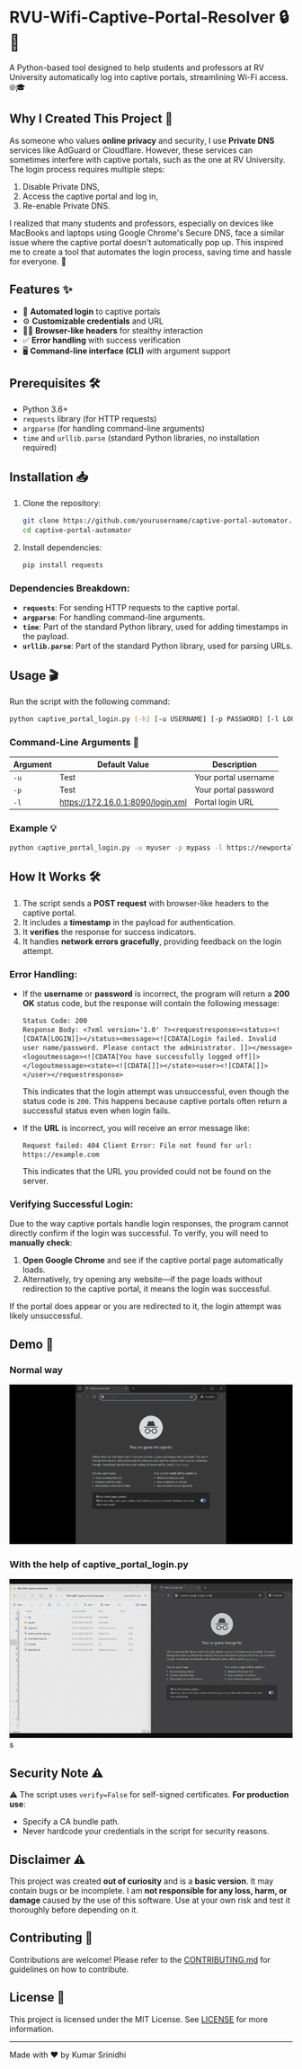 # RVU-Wifi-Captive-Portal-Resolver 🔒🤖  
A Python-based tool designed to help students and professors at RV University automatically log into captive portals, streamlining Wi-Fi access. 🌐🎓

## Why I Created This Project 🤔  
As someone who values **online privacy** and security, I  use **Private DNS** services like AdGuard or Cloudflare. However, these services can sometimes interfere with captive portals, such as the one at RV University. The login process requires multiple steps:

1. Disable Private DNS,  
2. Access the captive portal and log in,  
3. Re-enable Private DNS.

I realized that many students and professors, especially on devices like MacBooks and laptops using Google Chrome's Secure DNS, face a similar issue where the captive portal doesn't automatically pop up. This inspired me to create a tool that automates the login process, saving time and hassle for everyone. 🚀

## Features ✨  
- 🔑 **Automated login** to captive portals  
- ⚙️ **Customizable credentials** and URL  
- 🕵️‍♂️ **Browser-like headers** for stealthy interaction  
- ✅ **Error handling** with success verification  
- 🖥️ **Command-line interface (CLI)** with argument support  

## Prerequisites 🛠️  
- Python 3.6+  
- `requests` library (for HTTP requests)  
- `argparse` (for handling command-line arguments)  
- `time` and `urllib.parse` (standard Python libraries, no installation required)  

## Installation 📥  
1. Clone the repository:
   ```bash
   git clone https://github.com/yourusername/captive-portal-automator.git
   cd captive-portal-automator
   ```

2. Install dependencies:
   ```bash
   pip install requests
   ```

### Dependencies Breakdown:
- **`requests`**: For sending HTTP requests to the captive portal.  
- **`argparse`**: For handling command-line arguments.  
- **`time`**: Part of the standard Python library, used for adding timestamps in the payload.  
- **`urllib.parse`**: Part of the standard Python library, used for parsing URLs.  

## Usage 🎬  
Run the script with the following command:
```bash
python captive_portal_login.py [-h] [-u USERNAME] [-p PASSWORD] [-l LOGIN_URL]
```

### Command-Line Arguments 🔧
| Argument | Default Value | Description |
|----------|---------------|-------------|
| `-u` | Test | Your portal username |
| `-p` | Test | Your portal password |
| `-l` | https://172.16.0.1:8090/login.xml | Portal login URL |

### Example 💡  
```bash
python captive_portal_login.py -u myuser -p mypass -l https://newportal/login.xml
```

## How It Works 🛠️  
1. The script sends a **POST request** with browser-like headers to the captive portal.  
2. It includes a **timestamp** in the payload for authentication.  
3. It **verifies** the response for success indicators.  
4. It handles **network errors gracefully**, providing feedback on the login attempt.  

### Error Handling:  
- If the **username** or **password** is incorrect, the program will return a **200 OK** status code, but the response will contain the following message:  
  ```
  Status Code: 200  
  Response Body: <?xml version='1.0' ?><requestresponse><status><![CDATA[LOGIN]]></status><message><![CDATA[Login failed. Invalid user name/password. Please contact the administrator. ]]></message><logoutmessage><![CDATA[You have successfully logged off]]></logoutmessage><state><![CDATA[]]></state><user><![CDATA[]]></user></requestresponse>
  ```
  This indicates that the login attempt was unsuccessful, even though the status code is `200`. This happens because captive portals often return a successful status even when login fails.  

- If the **URL** is incorrect, you will receive an error message like:  
  ```
  Request failed: 404 Client Error: File not found for url: https://example.com
  ```  
  This indicates that the URL you provided could not be found on the server.  

### Verifying Successful Login:  
Due to the way captive portals handle login responses, the program cannot directly confirm if the login was successful. To verify, you will need to **manually check**:  
1. **Open Google Chrome** and see if the captive portal page automatically loads.  
2. Alternatively, try opening any website—if the page loads without redirection to the captive portal, it means the login was successful.

If the portal does appear or you are redirected to it, the login attempt was likely unsuccessful.

## Demo 🎥

### Normal way

![Before Video](https://github.com/KumarSrinidhi/RVU-Wifi-Captive-Portal-Resolver/blob/main/videos/Before.gif?raw=true)

### With the help of captive_portal_login.py

![After Video](https://github.com/KumarSrinidhi/RVU-Wifi-Captive-Portal-Resolver/blob/main/videos/after.gif?raw=true)s

## Security Note ⚠️  
⚠️ The script uses `verify=False` for self-signed certificates. **For production use**:  
- Specify a CA bundle path.  
- Never hardcode your credentials in the script for security reasons.

## Disclaimer ⚠️  
This project was created **out of curiosity** and is a **basic version**. It may contain bugs or be incomplete. I am **not responsible for any loss, harm, or damage** caused by the use of this software. Use at your own risk and test it thoroughly before depending on it.

## Contributing 🤝  
Contributions are welcome! Please refer to the [CONTRIBUTING.md](CONTRIBUTING.md) for guidelines on how to contribute.

## License 📜  
This project is licensed under the MIT License. See [LICENSE](LICENSE) for more information.

---

Made with ❤️ by Kumar Srinidhi
